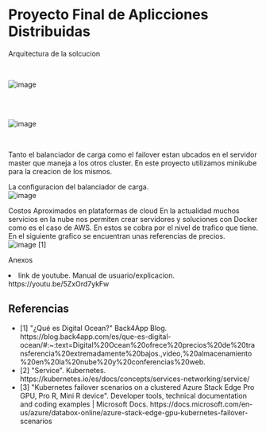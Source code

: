 # Proyecto Final de Aplicciones Distribuidas
Arquitectura de la solcucion

</br>

![image](https://user-images.githubusercontent.com/85172489/188652957-b4f927ba-599e-45d5-bb90-5bc222350524.png)

</br>

</br>

![image](https://user-images.githubusercontent.com/85172489/188647022-aff7432a-e5f7-4a95-a0a1-5eb8e8c254b8.png)

</br>

Tanto el balanciador de carga como el failover estan ubcados en el servidor master que maneja a los otros cluster.
En este proyecto utilizamos minikube para la creacion de los mismos.

La configuracion del balanciador de carga.
</br>
![image](https://user-images.githubusercontent.com/85172489/188649301-563a2ccc-b8d4-4d5d-a061-fd7e8150786c.png)
</br>

Costos Aproximados en plataformas de cloud
En la actualidad muchos servicios en la nube nos permiten crear servidores y soluciones con Docker como es el caso de AWS. En estos se cobra por el nivel de trafico que tiene. En el siguiente grafico se encuentran unas referencias de precios.
</br>
![image](https://user-images.githubusercontent.com/85172489/188645231-f0739f12-bec4-4336-bb0b-4e1dc7c058f0.png)
[1]
</br>


Anexos
<li>
  link de youtube. Manual de usuario/explicacion.
  </br>
  https://youtu.be/5ZxOrd7ykFw
</li>




<h2>
  Referencias
</h2>
<ul>
  <li>
    [1] "¿Qué es Digital Ocean?" Back4App Blog. https://blog.back4app.com/es/que-es-digital-ocean/#:~:text=Digital%20Ocean%20ofrece%20precios%20de%20transferencia%20extremadamente%20bajos.,video,%20almacenamiento%20en%20la%20nube%20y%20conferencias%20web.
  </li>
  <li>
    [2] "Service". Kubernetes. https://kubernetes.io/es/docs/concepts/services-networking/service/ 
  </li>
  <li>
    [3] "Kubernetes failover scenarios on a clustered Azure Stack Edge Pro GPU, Pro R, Mini R device". Developer tools, technical documentation and coding examples | Microsoft Docs. https://docs.microsoft.com/en-us/azure/databox-online/azure-stack-edge-gpu-kubernetes-failover-scenarios
  </li>
  
</ul>
